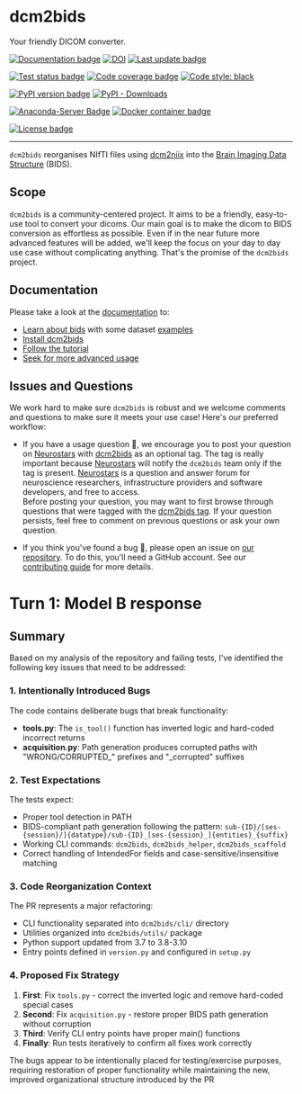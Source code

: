 # dcm2bids
Your friendly DICOM converter.

[![Documentation badge](https://img.shields.io/badge/Documentation-dcm2bids-succes.svg)](https://unfmontreal.github.io/Dcm2Bids)
[![DOI](https://zenodo.org/badge/doi/10.5281/zenodo.2616548.svg)](https://zenodo.org/badge/latestdoi/59581295)
[![Last update badge](https://anaconda.org/conda-forge/dcm2bids/badges/latest_release_date.svg)](https://anaconda.org/conda-forge/dcm2bids)


[![Test status badge](https://github.com/unfmontreal/Dcm2Bids/workflows/Tests/badge.svg)](https://github.com/unfmontreal/Dcm2Bids/actionsk)
[![Code coverage badge](https://codecov.io/gh/unfmontreal/Dcm2Bids/branch/master/graph/badge.svg)](https://codecov.io/gh/unfmontreal/Dcm2Bids)
[![Code style: black](https://img.shields.io/badge/code%20style-black-000000.svg)](https://github.com/psf/black)


[![PyPI version badge](https://img.shields.io/pypi/v/dcm2bids?logo=pypi&logoColor=white)](https://pypi.org/project/dcm2bids)
[![PyPI - Downloads](https://static.pepy.tech/badge/dcm2bids)](https://pypi.org/project/dcm2bids)

[![Anaconda-Server Badge](https://img.shields.io/conda/vn/conda-forge/dcm2bids?logo=anaconda&logoColor=white)](https://anaconda.org/conda-forge/dcm2bids)
[![Docker container badge](https://img.shields.io/docker/v/unfmontreal/dcm2bids?label=docker&logo=docker&logoColor=white)](https://hub.docker.com/r/unfmontreal/dcm2bids)


[![License badge](https://img.shields.io/pypi/l/dcm2bids)](/docs/LICENSE.txt)

---

`dcm2bids` reorganises NIfTI files using [dcm2niix][dcm2niix-github] into the [Brain Imaging Data Structure][bids] (BIDS).

## Scope

`dcm2bids` is a community-centered project. It aims to be a friendly,
easy-to-use tool to convert your dicoms. Our main goal is to make the dicom
to BIDS conversion as effortless as possible. Even if in the near future
more advanced features will be added, we'll keep the focus on your day
to day use case without complicating anything. That's the promise of the `dcm2bids` project.

## Documentation

Please take a look at the [documentation][dcm2bids-doc] to:

* [Learn about bids][bids-spec] with some dataset [examples][bids-examples]
* [Install dcm2bids][dcm2bids-install]
* [Follow the tutorial][dcm2bids-tutorial]
* [Seek for more advanced usage][dcm2bids-advanced]

## Issues and Questions

We work hard to make sure `dcm2bids` is robust and we welcome comments and questions to make sure it meets your use case! Here's our preferred workflow:

- If you have a usage question :raising_hand:, we encourage you to post your question on [Neurostars][neurostars] with [dcm2bids][neurostars-dcm2bids] as an optional tag. The tag is really important because [Neurostars][neurostars-dcm2bids] will notify the `dcm2bids` team only if the tag is present. [Neurostars][neurostars-dcm2bids] is a question and answer forum for neuroscience researchers, infrastructure providers and software developers, and free to access.  
Before posting your question, you may want to first browse through questions that were tagged with the [dcm2bids tag][neurostars-dcm2bids]. If your question persists, feel free to comment on previous questions or ask your own question.

- If you think you've found a bug :bug:, please open an issue on [our repository][dcm2bids-issues]. To do this, you'll need a GitHub account. See our [contributing guide](CONTRIBUTING/#open-an-issue-or-choose-one-to-fix) for more details.


[bids]: http://bids.neuroimaging.io/
[bids-examples]: https://github.com/bids-standard/bids-examples
[bids-spec]: https://bids-specification.readthedocs.io/en/stable/
[dcm2bids-doc]: https://unfmontreal.github.io/Dcm2Bids
[dcm2bids-install]: https://unfmontreal.github.io/Dcm2Bids/docs/get-started/install/
[dcm2bids-tutorial]: https://unfmontreal.github.io/Dcm2Bids/docs/tutorial/first-steps/#tutorial-first-steps
[dcm2bids-advanced]: https://unfmontreal.github.io/Dcm2Bids/docs/advanced/
[dcm2bids-issues]: https://github.com/UNFmontreal/Dcm2Bids/issues
[dcm2niix-install]: https://github.com/rordenlab/dcm2niix#install
[dcm2niix-github]: https://github.com/rordenlab/dcm2niix
[neurostars]: https://neurostars.org/
[neurostars-dcm2bids]: https://neurostars.org/tag/dcm2bids
[dcm2bids-contributing]:  https://unfmontreal.github.io/Dcm2Bids/CONTRIBUTING

# Turn 1: Model B response

## Summary

Based on my analysis of the repository and failing tests, I've identified the following key issues that need to be addressed:

### 1. **Intentionally Introduced Bugs**
The code contains deliberate bugs that break functionality:
- **tools.py**: The `is_tool()` function has inverted logic and hard-coded incorrect returns
- **acquisition.py**: Path generation produces corrupted paths with "WRONG/CORRUPTED_" prefixes and "_corrupted" suffixes

### 2. **Test Expectations**
The tests expect:
- Proper tool detection in PATH
- BIDS-compliant path generation following the pattern: `sub-{ID}/[ses-{session}/]{datatype}/sub-{ID}_[ses-{session}_]{entities}_{suffix}`
- Working CLI commands: `dcm2bids`, `dcm2bids_helper`, `dcm2bids_scaffold`
- Correct handling of IntendedFor fields and case-sensitive/insensitive matching

### 3. **Code Reorganization Context**
The PR represents a major refactoring:
- CLI functionality separated into `dcm2bids/cli/` directory
- Utilities organized into `dcm2bids/utils/` package
- Python support updated from 3.7 to 3.8-3.10
- Entry points defined in `version.py` and configured in `setup.py`

### 4. **Proposed Fix Strategy**
1. **First**: Fix `tools.py` - correct the inverted logic and remove hard-coded special cases
2. **Second**: Fix `acquisition.py` - restore proper BIDS path generation without corruption
3. **Third**: Verify CLI entry points have proper main() functions
4. **Finally**: Run tests iteratively to confirm all fixes work correctly

The bugs appear to be intentionally placed for testing/exercise purposes, requiring restoration of proper functionality while maintaining the new, improved organizational structure introduced by the PR
